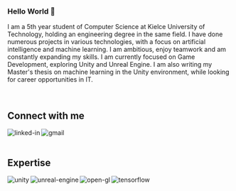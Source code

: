 ### Hello World 👋
I am a 5th year student of Computer Science at Kielce University of Technology, holding an engineering degree in the same field. I have done numerous projects in various technologies, with a focus on artificial intelligence and machine learning. I am ambitious, enjoy teamwork and am constantly expanding my skills. I am currently focused on Game Development, exploring Unity and Unreal Engine. I am also writing my Master's thesis on machine learning in the Unity environment, while looking for career opportunities in IT.

<br>

## Connect with me

[<img align="left" alt="linked-in" src="https://img.shields.io/badge/linkedin-%230077B5.svg?&style=for-the-badge&logo=linkedin&logoColor=white" />](https://www.linkedin.com/in/adrian-chmielowiec-inf/)[<img align="left" alt="gmail" src="https://img.shields.io/badge/Gmail-D14836?style=for-the-badge&logo=gmail&logoColor=white" />](mailto:a.chmielowiec.ing@gmail.com)
<br>
<br>

## Expertise
<img align="left" alt="unity" src="https://img.shields.io/badge/unity-%23000000.svg?style=for-the-badge&logo=unity&logoColor=white" /><img align="left" alt="unreal-engine" src="https://img.shields.io/badge/unrealengine-%23313131.svg?style=for-the-badge&logo=unrealengine&logoColor=white" /><img align="left" alt="open-gl" src="https://img.shields.io/badge/OpenGL-%23FFFFFF.svg?style=for-the-badge&logo=opengl" /><img align="left" alt="tensorflow" src="https://img.shields.io/badge/TensorFlow-%23FF6F00.svg?style=for-the-badge&logo=TensorFlow&logoColor=white" />
<br>
<br>


<!--
**Hi-Im-Ghost/Hi-Im-Ghost** is a ✨ _special_ ✨ repository because its `README.md` (this file) appears on your GitHub profile.

Here are some ideas to get you started:

- 🔭 I’m currently working on ...
- 🌱 I’m currently learning ...
- 👯 I’m looking to collaborate on ...
- 🤔 I’m looking for help with ...
- 💬 Ask me about ...
- 📫 How to reach me: ...
- 😄 Pronouns: ...
- ⚡ Fun fact: ...
-->
